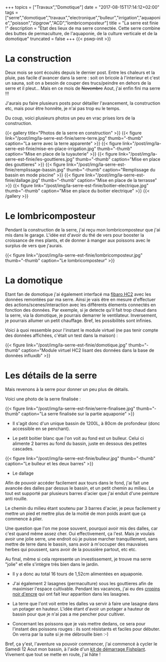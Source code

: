 +++
topics = ["Travaux","Domotique"]
date = "2017-08-15T17:14:12+02:00"
tags = ["serre","domotique","travaux","electronique","bulleur","irrigation","aquaponie","poisson","zipgrow","ACD","lombricomposteur"]
title = "La serre est finie !"
description = "Etat des lieux de ma serre connectée. Cette serre combine des buttes de permaculture, de l'aquaponie, de la culture verticale et de la domotique"
truncated = false
+++
{{< pswp-init >}}

# La construction
Deux mois se sont écoulés depuis le dernier post. Entre les chaleurs et la pluie, pas facile d'avancer dans la serre : soit on bricole à l'interieur et c'est un sauna, soit on a besoin de couper des trucs/peindre en dehors de la serre et il pleut...
Mais en ce mois de ~~Novembre~~ Aout, j'ai enfin fini ma serre !!!

J'aurais pu faire plusieurs posts pour détailler l'avancement, la construction etc, mais pour être honnête, je n'ai pas trop eu le temps.

Du coup, voici plusieurs photos un peu en vrac prises lors de la construction.

{{< gallery title="Photos de la serre en construction" >}}
{{< figure link="/post/img/la-serre-est-finie/serre-terre.jpg" thumb="-thumb" caption="La serre avec la terre apparente" >}}
{{< figure link="/post/img/la-serre-est-finie/mise-en-place-irrigation.jpg" thumb="-thumb" caption="Mise en place de la tuyauterie" >}}
{{< figure link="/post/img/la-serre-est-finie/les-gouttieres.jpg" thumb="-thumb" caption="Mise en place des gouttieres" >}}
{{< figure link="/post/img/la-serre-est-finie/remplissage-bassin.jpg" thumb="-thumb" caption="Remplissage du bassin en mode piscine" >}}
{{< figure link="/post/img/la-serre-est-finie/dallage.jpg" thumb="-thumb" caption="Mise en place de la terrasse" >}}
{{< figure link="/post/img/la-serre-est-finie/boitier-electrique.jpg" thumb="-thumb" caption="Mise en place du boitier electrique" >}}
{{< /gallery >}}


# Le lombricomposteur

Pendant la construction de la serre, j'ai reçu mon lombricomposteur que j'ai mis dans le garage. L'idée est d'avoir du thé de vers pour booster la croissance de mes plants, et de donner à manger aux poissons avec le surplus de vers que j'aurais.

{{< figure link="/post/img/la-serre-est-finie/lombricomposteur.jpg" thumb="-thumb" caption="Le lombricomposteur" >}}


# La domotique
Etant fan de domotique j'ai également interfacé ma [fibaro HC2](https://www.fibaro.com/fr/) avec les données remontées par ma serre. Ainsi je vais être en mesure d'effectuer des actions/scenes/interaction avec les différents élements connectés en fonction des données.
Par exemple, si je detecte qu'il fait trop chaud dans la serre, via la domotique, je pourrais demarrer le ventilateur. Inversement, je pourrais allumer un petit chauffage. Bref, les possibilités sont infinies.

Voici à quoi ressemble pour l'instant le module virtuel (ne pas tenir compte des données affichées, c'était un test dans la maison) :

{{< figure link="/post/img/la-serre-est-finie/domotique.jpg" thumb="-thumb" caption="Module virtuel HC2 lisant des données dans la base de données influxdb" >}}


# Les détails de la serre
Mais revenons à la serre pour donner un peu plus de détails.

Voici une photo de la serre finalisée :

{{< figure link="/post/img/la-serre-est-finie/serre-finalisee.jpg" thumb="-thumb" caption="La serre finalisée sur la partie aquaponie" >}}

* Il s'agit donc d'un unique bassin de 1200L, à 80cm de profondeur (donc accessible en se penchant).

* Le petit boitier blanc que l'on voit au fond est un bulleur. Celui ci alimente 2 barres au fond du bassin, juste en dessous des petites cascades.

{{< figure link="/post/img/la-serre-est-finie/bulleur.jpg" thumb="-thumb" caption="Le bulleur et les deux barres" >}}

* Le dallage

Afin de pouvoir accéder facilement aux tours dans le fond, j'ai fait une avancée des dalles par dessus le bassin, et un petit chemin au milieu. Le tout est supporté par plusieurs barres d'acier que j'ai enduit d'une peinture anti rouille.

Le chemin du milieu étant soutenu par 3 barres d'acier, je peux facilement y mettre un pied et mettre plus de la moitié de mon poids avant que ça commence à plier.

Une question que l'on me pose souvent, pourquoi avoir mis des dalles, car c'est quand même assez cher. Oui effectivement, ça l'est. Mais je voulais avoir une jolie serre, une endroit où je puisse marcher tranquillement, sans mettre de terre dans le bassin, sans avoir à m'occuper des mauvaises herbes qui poussent, sans avoir de la poussière partout, etc etc.

Au final, même si cela represente un investissement, je trouve ma serre "jolie" et elle s'intègre très bien dans le jardin.


* Il y a donc au total 16 tours de 1,52cm alimentées en aquaponie.

* J'ai également 2 lasagnes (permaculture) sous les gouttieres afin de maximiser l'espace cultivable.
Pendant les vacances, j'ai eu des [cropins noir d'encre](https://fr.wikipedia.org/wiki/Coprin_noir_d%27encre) qui ont fait leur apparition dans les lasagnes.

* La terre que l'ont voit entre les dalles va servir à faire une lasagne dans un potager en hauteur. L'idée étant d'avoir un potager a hauteur de bassin pour que je n'ai pas a me pencher pour cultiver.

* Concernant les poissons que je vais mettre dedans, ce sera pour l'instant des poissons rouges : ils sont résistants et faciles pour débuter. On verra par la suite si je me débrouille bien :-)


Bref, ça y'est, l'aventure va pouvoir commencer, j'ai commencé à cycler le Samedi 12 Aout mon bassin, à l'aide d'un [kit de démarrage Fishplant](http://www.boutiqueaquaponie.com/boutique/kit-demarrage-fishplant-bacteries-nourriture-bacteries/). Vivement que tout se mette en route, j'ai hâte !
